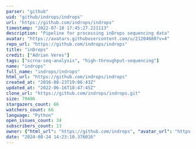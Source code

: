 ```yaml
---
parser: "github"
uid: "github/indrops/indrops"
url: "https://github.com/indrops/indrops"
timestamp: "2022-07-18 17:45:27.221113"
description: "Pipeline for processing inDrops sequencing data"
avatar: "https://avatars.githubusercontent.com/u/21204688?v=4"
repo_url: "https://github.com/indrops/indrops"
title: "inDrops"
credit: ["Adrian Veres"]
tags: ["scrna-seq-analysis", "high-throughput-sequencing"]
name: "indrops"
full_name: "indrops/indrops"
html_url: "https://github.com/indrops/indrops"
created_at: "2016-08-23T19:06:43Z"
updated_at: "2022-06-16T18:47:45Z"
clone_url: "https://github.com/indrops/indrops.git"
size: 79406
stargazers_count: 66
watchers_count: 66
language: "Python"
open_issues_count: 34
subscribers_count: 13
owner: {"html_url": "https://github.com/indrops", "avatar_url": "https://avatars.githubusercontent.com/u/21204688?v=4", "login": "indrops", "type": "Organization"}
date: "2024-08-24 14:23:10.376016"
---
```

